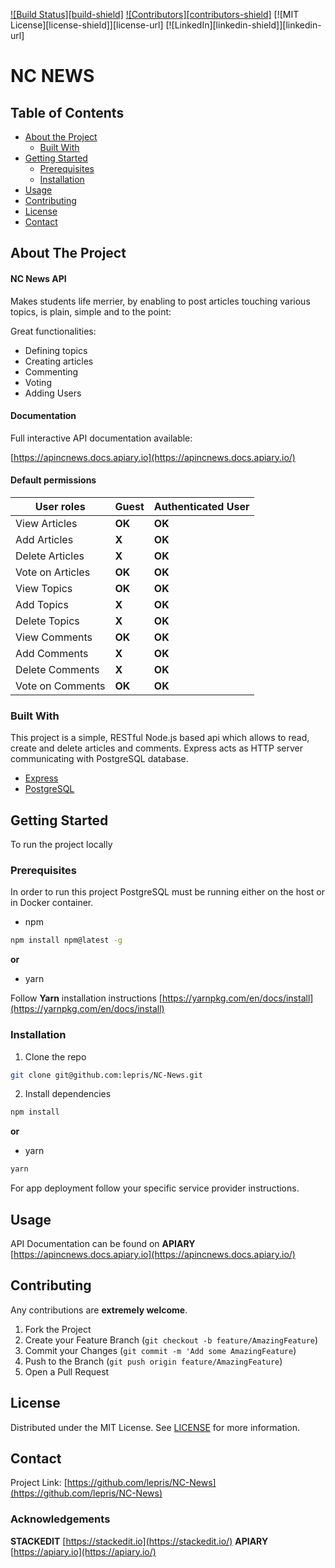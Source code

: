 <!-- PROJECT SHIELDS -->
[![Build Status][build-shield]]()
[![Contributors][contributors-shield]]()
[![MIT License][license-shield]][license-url]
[![LinkedIn][linkedin-shield]][linkedin-url]



<!-- Header -->
# NC NEWS


<!-- TABLE OF CONTENTS -->
## Table of Contents

* [About the Project](#about-the-project)
  * [Built With](#built-with)
* [Getting Started](#getting-started)
  * [Prerequisites](#prerequisites)
  * [Installation](#installation)
* [Usage](#usage)
* [Contributing](#contributing)
* [License](#license)
* [Contact](#contact)




<!-- ABOUT THE PROJECT -->
## About The Project


#### NC News API 

Makes students life merrier, by enabling to post articles touching various topics, is plain, simple and to the point:

Great functionalities:
* Defining topics
* Creating articles
* Commenting
* Voting
* Adding Users

#### Documentation
Full interactive  API documentation available:

[https://apincnews.docs.apiary.io](https://apincnews.docs.apiary.io/)

#### Default permissions

| User roles | Guest | Authenticated User
|--|--|--|
| View Articles | **OK** | **OK**
| Add Articles | **X** | **OK**
| Delete Articles | **X** | **OK**
| Vote on Articles | **OK** | **OK**
| View Topics | **OK** | **OK**
| Add Topics | **X** | **OK**
| Delete Topics | **X** | **OK**
| View Comments | **OK** | **OK**
| Add Comments | **X** | **OK**
| Delete Comments | **X** | **OK**
| Vote on Comments | **OK** | **OK**



### Built With

This project is a simple, RESTful Node.js based api which allows to read, create and delete articles and comments. Express acts as HTTP server communicating with PostgreSQL database.

* [Express](https://expressjs.com/)
* [PostgreSQL](https://www.postgresql.org/)

<!-- GETTING STARTED -->
## Getting Started

To run the project locally

### Prerequisites

In order to run this project PostgreSQL must be running either on the host or in Docker container.

* npm
```sh
npm install npm@latest -g
```
**or**
* yarn

Follow **Yarn** installation instructions
[https://yarnpkg.com/en/docs/install](https://yarnpkg.com/en/docs/install)


### Installation

1. Clone the repo
```sh
git clone git@github.com:lepris/NC-News.git
```
2. Install dependencies
```sh
npm install
```
**or**
* yarn
```sh
yarn
```

For app deployment follow your specific service provider instructions.

<!-- USAGE EXAMPLES -->
## Usage

API Documentation can be found on **APIARY**
[https://apincnews.docs.apiary.io](https://apincnews.docs.apiary.io/)


<!-- CONTRIBUTING -->
## Contributing

Any contributions are  **extremely welcome**.

1. Fork the Project
2. Create your Feature Branch (`git checkout -b feature/AmazingFeature`)
3. Commit your Changes (`git commit -m 'Add some AmazingFeature`)
4. Push to the Branch (`git push origin feature/AmazingFeature`)
5. Open a Pull Request



<!-- LICENSE -->
## License

Distributed under the MIT License. See [LICENSE](./license.txt) for more information.



<!-- CONTACT -->
## Contact


Project Link: [https://github.com/lepris/NC-News](https://github.com/lepris/NC-News)

<!--ACKNOWLEDGEMENTS-->
### Acknowledgements
**STACKEDIT**  [https://stackedit.io](https://stackedit.io/)
**APIARY**  [https://apiary.io](https://apiary.io/)

